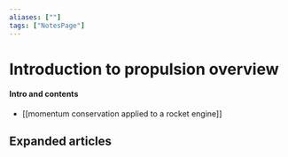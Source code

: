 ```yaml
---
aliases: [""]
tags: ["NotesPage"]
---
```


# Introduction to propulsion overview

#### Intro and contents
- [[momentum conservation applied to a rocket engine]]


## Expanded articles
